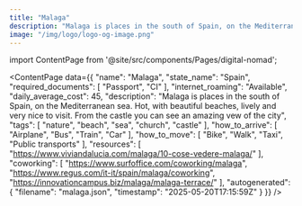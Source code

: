 ```yaml
---
title: "Malaga"
description: "Malaga is places in the south of Spain, on the Mediterranean sea. Hot, with beautiful beaches, lively and very nice to visit. From the castle you can see an amazing vew of the city"
image: "/img/logo/logo-og-image.png"
---
```

import ContentPage from '@site/src/components/Pages/digital-nomad';

<ContentPage
    data={{
  "name": "Malaga",
  "state_name": "Spain",
  "required_documents": [
    "Passport",
    "CI"
  ],
  "internet_roaming": "Available",
  "daily_average_cost": 45,
  "description": "Malaga is places in the south of Spain, on the Mediterranean sea. Hot, with beautiful beaches, lively and very nice to visit. From the castle you can see an amazing vew of the city",
  "tags": [
    "nature",
    "beach",
    "sea",
    "church",
    "castle"
  ],
  "how_to_arrive": [
    "Airplane",
    "Bus",
    "Train",
    "Car"
  ],
  "how_to_move": [
    "Bike",
    "Walk",
    "Taxi",
    "Public transports"
  ],
  "resources": [
    "https://www.viviandalucia.com/malaga/10-cose-vedere-malaga/"
  ],
  "coworking": [
    "https://www.surfoffice.com/coworking/malaga",
    "https://www.regus.com/it-it/spain/malaga/coworking",
    "https://innovationcampus.biz/malaga/malaga-terrace/"
  ],
  "autogenerated": {
    "filename": "malaga.json",
    "timestamp": "2025-05-20T17:15:59Z"
  }
}}
/>
